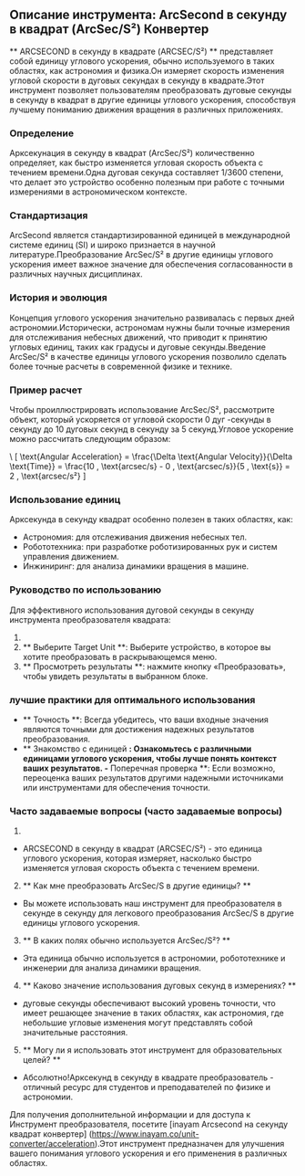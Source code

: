 ## Описание инструмента: ArcSecond в секунду в квадрат (ArcSec/S²) Конвертер

** ARCSECOND в секунду в квадрате (ARCSEC/S²) ** представляет собой единицу углового ускорения, обычно используемого в таких областях, как астрономия и физика.Он измеряет скорость изменения угловой скорости в дуговых секундах в секунду в квадрате.Этот инструмент позволяет пользователям преобразовать дуговые секунды в секунду в квадрат в другие единицы углового ускорения, способствуя лучшему пониманию движения вращения в различных приложениях.

### Определение

Арксекунация в секунду в квадрат (ArcSec/S²) количественно определяет, как быстро изменяется угловая скорость объекта с течением времени.Одна дуговая секунда составляет 1/3600 степени, что делает это устройство особенно полезным при работе с точными измерениями в астрономическом контексте.

### Стандартизация

ArcSecond является стандартизированной единицей в международной системе единиц (SI) и широко признается в научной литературе.Преобразование ArcSec/S² в другие единицы углового ускорения имеет важное значение для обеспечения согласованности в различных научных дисциплинах.

### История и эволюция

Концепция углового ускорения значительно развивалась с первых дней астрономии.Исторически, астрономам нужны были точные измерения для отслеживания небесных движений, что приводит к принятию угловых единиц, таких как градусы и дуговые секунды.Введение ArcSec/S² в качестве единицы углового ускорения позволило сделать более точные расчеты в современной физике и технике.

### Пример расчет

Чтобы проиллюстрировать использование ArcSec/S², рассмотрите объект, который ускоряется от угловой скорости 0 дуг -секунды в секунду до 10 дуговых секунд в секунду за 5 секунд.Угловое ускорение можно рассчитать следующим образом:

\ [
\text{Angular Acceleration} = \frac{\Delta \text{Angular Velocity}}{\Delta \text{Time}} = \frac{10 \, \text{arcsec/s} - 0 \, \text{arcsec/s}}{5 \, \text{s}} = 2 \, \text{arcsec/s²}
\]

### Использование единиц

Арксекунда в секунду квадрат особенно полезен в таких областях, как:

- Астрономия: для отслеживания движения небесных тел.
- Робототехника: при разработке роботизированных рук и систем управления движением.
- Инжиниринг: для анализа динамики вращения в машине.

### Руководство по использованию

Для эффективного использования дуговой секунды в секунду инструмента преобразователя квадрата:

1.
2. ** Выберите Target Unit **: Выберите устройство, в которое вы хотите преобразовать в раскрывающемся меню.
3. ** Просмотреть результаты **: нажмите кнопку «Преобразовать», чтобы увидеть результаты в выбранном блоке.

### лучшие практики для оптимального использования

- ** Точность **: Всегда убедитесь, что ваши входные значения являются точными для достижения надежных результатов преобразования.
- ** Знакомство с единицей **: Ознакомьтесь с различными единицами углового ускорения, чтобы лучше понять контекст ваших результатов.
-** Поперечная проверка **: Если возможно, переоценка ваших результатов другими надежными источниками или инструментами для обеспечения точности.

### Часто задаваемые вопросы (часто задаваемые вопросы)

1.
- ARCSECOND в секунду в квадрат (ARCSEC/S²) - это единица углового ускорения, которая измеряет, насколько быстро изменяется угловая скорость объекта с течением времени.

2. ** Как мне преобразовать ArcSec/S в другие единицы? **
- Вы можете использовать наш инструмент для преобразователя в секунде в секунду для легкового преобразования ArcSec/S в другие единицы углового ускорения.

3. ** В каких полях обычно используется ArcSec/S²? **
- Эта единица обычно используется в астрономии, робототехнике и инженерии для анализа динамики вращения.

4. ** Каково значение использования дуговых секунд в измерениях? **
- дуговые секунды обеспечивают высокий уровень точности, что имеет решающее значение в таких областях, как астрономия, где небольшие угловые изменения могут представлять собой значительные расстояния.

5. ** Могу ли я использовать этот инструмент для образовательных целей? **
- Абсолютно!Арксекунд в секунду в квадрате преобразователь - отличный ресурс для студентов и преподавателей по физике и астрономии.

Для получения дополнительной информации и для доступа к Инструмент преобразователя, посетите [inayam Arcsecond на секунду квадрат конвертер] (https://www.inayam.co/unit-converter/acceleration).Этот инструмент предназначен для улучшения вашего понимания углового ускорения и его применения в различных областях.